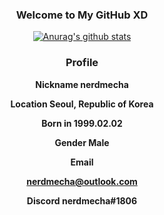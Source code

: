 <h3 align = "center"> Welcome to My GitHub XD </h1>

<div align = "center"> 
  
  [![Anurag's github stats](https://github-readme-stats.vercel.app/api?username=nerdmecha)](https://github.com/anuraghazra/github-readme-stats)
  
</div>

<div align = "center">
  <h3> Profile </h3>
  <b><p> Nickname nerdmecha </p></b>
  <b><p> Location Seoul, Republic of Korea </p></b>
  <b><p> Born in 1999.02.02 </p></b>
  <b><p> Gender Male </p></b>
  
  <b><p> Email </p></b>
  
  <b><p> <nerdmecha@outlook.com> </p></b>
  
  <b><p> Discord nerdmecha#1806 </p></b>
</div>
